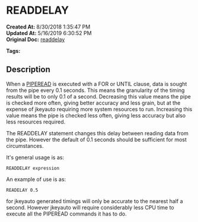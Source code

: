# READDELAY

**Created At:** 8/30/2018 1:35:47 PM  
**Updated At:** 5/16/2019 6:30:52 PM  
**Original Doc:** [readdelay](https://docs.jbase.com/48575-jkeyauto/readdelay)  

**Tags:**
<badge text='program profiling.' vertical='middle' />

## Description

When a [PIPEREAD](./../piperead) is executed with a FOR or UNTIL clause, data is sought from the pipe every 0.1 seconds. This means the granularity of the timing results will be to only 0.1 of a second. Decreasing this value means the pipe is checked more often, giving better accuracy and less grain, but at the expense of jkeyauto requiring more system resources to run. Increasing this value means the pipe is checked less often, giving less accuracy but also less resources required.

The READDELAY statement changes this delay between reading data from the pipe. However the default of 0.1 seconds should be sufficient for most circumstances.

It's general usage is as:

```
READDELAY expression
```



An example of use is as:

```
READELAY 0.5
```

for jkeyauto generated timings will only be accurate to the nearest half a second. However jkeyauto will require considerably less CPU time to execute all the PIPEREAD commands it has to do.
